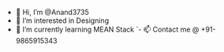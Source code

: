 - 👋 Hi, I’m @Anand3735
- 👀 I’m interested in Designing 
- 🌱 I’m currently learning MEAN Stack
`- 📫 Contact me @ +91-9865915343

<!---
Anand3735/Anand3735 is a ✨ special ✨ repository because its `README.md` (this file) appears on your GitHub profile.
You can click the Preview link to take a look at your changes.
--->
